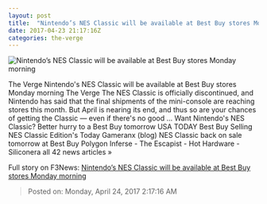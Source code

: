 ```yaml
---
layout: post
title:  "Nintendo’s NES Classic will be available at Best Buy stores Monday morning"
date: 2017-04-23 21:17:16Z
categories: the-verge
---
```


![Nintendo’s NES Classic will be available at Best Buy stores Monday morning](https://cdn0.vox-cdn.com/thumbor/_LvMzaq0neWJngWL6w1lSDcf_WA=/0x48:3000x1736/1600x900/cdn0.vox-cdn.com/uploads/chorus_image/image/54406967/vpavic_160721_1154_0010.0.0.jpg)

The Verge Nintendo's NES Classic will be available at Best Buy stores Monday morning The Verge The NES Classic is officially discontinued, and Nintendo has said that the final shipments of the mini-console are reaching stores this month. But April is nearing its end, and thus so are your chances of getting the Classic — even if there's no good ... Want Nintendo's NES Classic? Better hurry to a Best Buy tomorrow USA TODAY Best Buy Selling NES Classic Edition's Today Gameranx (blog) NES Classic back on sale tomorrow at Best Buy Polygon Inferse - The Escapist - Hot Hardware - Siliconera all 42 news articles »


Full story on F3News: [Nintendo’s NES Classic will be available at Best Buy stores Monday morning](http://www.f3nws.com/n/FezKEE)

> Posted on: Monday, April 24, 2017 2:17:16 AM
